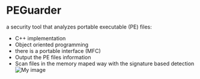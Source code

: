 PEGuarder
=========

a security tool that analyzes portable executable (PE) files:
* C++ implementation
* Object oriented programming
* there is a portable interface (MFC)
* Output the PE files information
* Scan files in the memory maped way with the signature based detection
![My image](jsc0218.github.com/PEGuarder/images/1.jpg)
